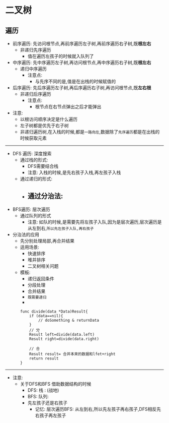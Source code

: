 # 二叉树

## 遍历
- 前序遍历: 先访问根节点,再前序遍历左子树,再前序遍历右子树,既**根左右**
    -   非递归先序遍历
        -   值在遍历左孩子的时候就入队列了
- 中序遍历: 先中序遍历左子树,再访问根节点,再中序遍历右子树,既**根左右**
    -   递归中序遍历
        -   注意点:
            -   与先序不同的是,值是在出栈的时候赋值的
- 后序遍历: 先后序遍历左子树,再后序遍历右子树,再访问根节点,既**左右根**
    -   非递归后序遍历
        -   注意点:
            -   根节点在右节点弹出之后才能弹出
- 注意:
    - 以根访问顺序决定是什么遍历
    - 左子树都是优先于右子树
    - 非递归遍历树,在入栈的时候,都是`一路向左`,数据除了`先序遍历`都是在出栈的时候获取元素

---

- DFS 遍历: 深度搜索
    -   通过栈的形式:
        -   DFS需要结合栈
        -   注意: 入栈的时候,是先右孩子入栈,再左孩子入栈
    -   通过递归的形式: 
        -   通过分治法:
            -   
- BFS遍历: 层次遍历
    -   通过队列的形式
        -   注意: 如队的时候,是需要先将左孩子入队,因为是层次遍历,层次遍历是从左到右,`所以先左孩子入队,再右孩子`      
-   分治法的应用
    -   先分别处理局部,再合并结果
    -   适用场景:
        -   快速排序
        -   堆并排序
        -   二叉树相关问题
    -   模板:
        -   递归返回条件
        -   分段处理
        -   合并结果
        -   `既需要递归`
        -   
        ```
        func divide(data *Data)Result{
            if (data==nil){
                // doSomething & returnData
            }   
            // 分
            Result left=divide(data.left)
            Result right=divide(data.right)
            
            // 合
            Result result= 合并本来的数据和lfet+right
            return result
        }
        ```
---
- 注意:
    - 关于DFS和BFS 借助数据结构的时候
        -   DFS: 栈 : (战地)
        -   BFS: 队列:
        -   先左孩子还是右孩子
            -   记忆: 层次遍历BFS: 从左到右,所以先左孩子再右孩子,DFS相反先右孩子再左孩子  